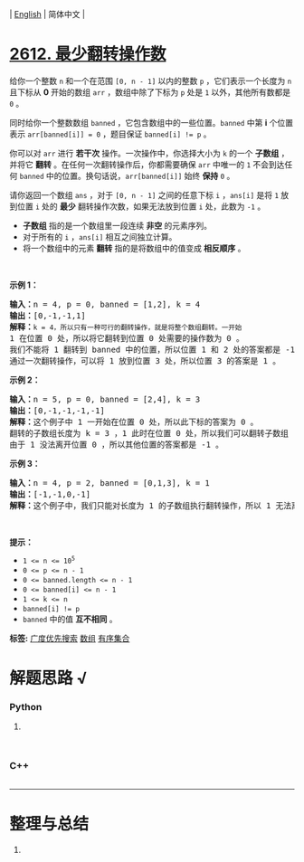 | [English](README_EN.md) | 简体中文 |

# [2612. 最少翻转操作数](https://leetcode.cn/problems/minimum-reverse-operations)
<p>给你一个整数&nbsp;<code>n</code>&nbsp;和一个在范围 <code>[0, n - 1]</code>&nbsp;以内的整数&nbsp;<code>p</code>&nbsp;，它们表示一个长度为 <code>n</code> 且下标从 <strong>0</strong>&nbsp;开始的数组&nbsp;<code>arr</code>&nbsp;，数组中除了下标为&nbsp;<code>p</code>&nbsp;处是 <code>1</code>&nbsp;以外，其他所有数都是 <code>0</code>&nbsp;。</p>

<p>同时给你一个整数数组&nbsp;<code>banned</code>&nbsp;，它包含数组中的一些位置。<code>banned</code>&nbsp;中第&nbsp;<strong>i</strong>&nbsp;个位置表示&nbsp;<code>arr[banned[i]] = 0</code>&nbsp;，题目保证&nbsp;<code>banned[i] != p</code>&nbsp;。</p>

<p>你可以对 <code>arr</code>&nbsp;进行 <strong>若干次</strong>&nbsp;操作。一次操作中，你选择大小为 <code>k</code>&nbsp;的一个 <strong>子数组</strong>&nbsp;，并将它 <b>翻转</b>&nbsp;。在任何一次翻转操作后，你都需要确保 <code>arr</code>&nbsp;中唯一的 <code>1</code>&nbsp;不会到达任何 <code>banned</code>&nbsp;中的位置。换句话说，<code>arr[banned[i]]</code>&nbsp;始终&nbsp;<strong>保持</strong>&nbsp;<code>0</code>&nbsp;。</p>

<p>请你返回一个数组&nbsp;<code>ans</code>&nbsp;，对于<em>&nbsp;</em><code>[0, n - 1]</code>&nbsp;之间的任意下标&nbsp;<code>i</code>&nbsp;，<code>ans[i]</code>&nbsp;是将&nbsp;<code>1</code>&nbsp;放到位置&nbsp;<code>i</code>&nbsp;处的&nbsp;<strong>最少</strong>&nbsp;翻转操作次数，如果无法放到位置&nbsp;<code>i</code>&nbsp;处，此数为&nbsp;<code>-1</code>&nbsp;。</p>

<ul>
	<li><strong>子数组</strong>&nbsp;指的是一个数组里一段连续 <strong>非空</strong>&nbsp;的元素序列。</li>
	<li>对于所有的 <code>i</code>&nbsp;，<code>ans[i]</code>&nbsp;相互之间独立计算。</li>
	<li>将一个数组中的元素 <strong>翻转</strong> 指的是将数组中的值变成 <strong>相反顺序</strong>&nbsp;。</li>
</ul>

<p>&nbsp;</p>

<p><strong>示例 1：</strong></p>

<pre>
<b>输入：</b>n = 4, p = 0, banned = [1,2], k = 4
<b>输出：</b>[0,-1,-1,1]
<b>解释：</b><code>k = 4，所以只有一种可行的翻转操作，就是将整个数组翻转。一开始 </code>1<strong> </strong>在位置 0 处，所以将它翻转到位置 0 处需要的操作数为 0 。
我们不能将 1 翻转到 banned 中的位置，所以位置 1 和 2 处的答案都是 -1 。
通过一次翻转操作，可以将 1 放到位置 3 处，所以位置 3 的答案是 1 。
</pre>

<p><strong>示例 2：</strong></p>

<pre>
<b>输入：</b>n = 5, p = 0, banned = [2,4], k = 3
<b>输出：</b>[0,-1,-1,-1,-1]
<b>解释：</b>这个例子中 1 一开始在位置 0 处，所以此下标的答案为 0 。
翻转的子数组长度为 k = 3 ，1 此时在位置 0 处，所以我们可以翻转子数组 [0, 2]，但翻转后的下标 2 在 banned 中，所以不能执行此操作。
由于 1 没法离开位置 0 ，所以其他位置的答案都是 -1 。
</pre>

<p><strong>示例 3：</strong></p>

<pre>
<b>输入：</b>n = 4, p = 2, banned = [0,1,3], k = 1
<b>输出：</b>[-1,-1,0,-1]
<b>解释：</b>这个例子中，我们只能对长度为 1 的子数组执行翻转操作，所以 1 无法离开初始位置。
</pre>

<p>&nbsp;</p>

<p><strong>提示：</strong></p>

<ul>
	<li><code>1 &lt;= n &lt;= 10<sup>5</sup></code></li>
	<li><code>0 &lt;= p &lt;= n - 1</code></li>
	<li><code>0 &lt;= banned.length &lt;= n - 1</code></li>
	<li><code>0 &lt;= banned[i] &lt;= n - 1</code></li>
	<li><code>1 &lt;= k &lt;= n&nbsp;</code></li>
	<li><code>banned[i] != p</code></li>
	<li><code>banned</code>&nbsp;中的值 <strong>互不相同</strong>&nbsp;。</li>
</ul>

**标签:**  [广度优先搜索](https://leetcode.cn/tag/breadth-first-search) [数组](https://leetcode.cn/tag/array) [有序集合](https://leetcode.cn/tag/ordered-set) 
# 解题思路 √

### Python

1. 

```python

```


```python

```

### C++

```cpp

```

---



# 整理与总结

1. 